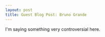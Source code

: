 ```yaml
---
layout: post
title: Guest Blog Post: Bruno Grande
---
```


I'm saying something very controversial here. 


